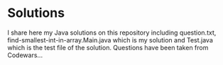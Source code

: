 # Solutions
I share here my Java solutions on this repository including question.txt, find-smallest-int-in-array.Main.java which is my solution and Test.java which is the test file of the solution.
Questions have been taken from Codewars...
